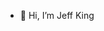 - 👋 Hi, I’m Jeff King

<!---
JeffrKi/JeffrKi is a ✨ special ✨ repository because its `README.md` (this file) appears on your GitHub profile.
You can click the Preview link to take a look at your changes.
--->
